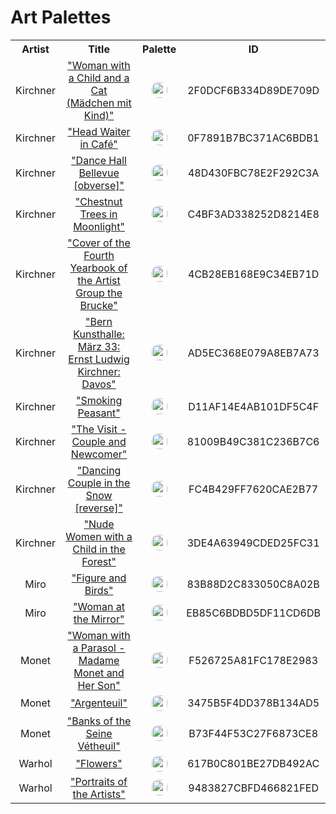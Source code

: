 
<!DOCTYPE html>
<html><body>
<h1>Art Palettes</h1>
<table style="width:100%">
<tr><th style="text-align: center; vertical-align: middle;">Artist</th><th style="text-align: center; vertical-align: middle;">Title</th><th style="text-align: center; vertical-align: middle;">Palette</th><th style="text-align: center; vertical-align: middle;">ID</th></tr><tr><td style="text-align: center; vertical-align: middle;">Kirchner</td> <td style="text-align: center; vertical-align: middle;"><a href=https://www.nga.gov/collection/art-object-page.154346.html>"Woman with a Child and a Cat (Mädchen mit Kind)"</a></td> <td style="text-align: center; vertical-align: middle;"><img style="border-radius: 10px;" src="/Users/sanchez.hmsc/Documents/GitHub/ArtSciColor/ArtSciColor/media/swatches/2F0DCF6B334D89DE709D.jpg" height="25"></td> <td style="text-align: center; vertical-align: middle;">2F0DCF6B334D89DE709D</td></tr><tr><td style="text-align: center; vertical-align: middle;">Kirchner</td> <td style="text-align: center; vertical-align: middle;"><a href=https://www.nga.gov/content/ngaweb/collection/art-object-page.152783.html>"Head Waiter in Café"</a></td> <td style="text-align: center; vertical-align: middle;"><img style="border-radius: 10px;" src="/Users/sanchez.hmsc/Documents/GitHub/ArtSciColor/ArtSciColor/media/swatches/0F7891B7BC371AC6BDB1.jpg" height="25"></td> <td style="text-align: center; vertical-align: middle;">0F7891B7BC371AC6BDB1</td></tr><tr><td style="text-align: center; vertical-align: middle;">Kirchner</td> <td style="text-align: center; vertical-align: middle;"><a href= https://www.nga.gov/content/ngaweb/collection/art-object-page.71238.html>"Dance Hall Bellevue [obverse]"</a></td> <td style="text-align: center; vertical-align: middle;"><img style="border-radius: 10px;" src="/Users/sanchez.hmsc/Documents/GitHub/ArtSciColor/ArtSciColor/media/swatches/48D430FBC78E2F292C3A.jpg" height="25"></td> <td style="text-align: center; vertical-align: middle;">48D430FBC78E2F292C3A</td></tr><tr><td style="text-align: center; vertical-align: middle;">Kirchner</td> <td style="text-align: center; vertical-align: middle;"><a href=https://www.nga.gov/content/ngaweb/collection/art-object-page.152784.html>"Chestnut Trees in Moonlight"</a></td> <td style="text-align: center; vertical-align: middle;"><img style="border-radius: 10px;" src="/Users/sanchez.hmsc/Documents/GitHub/ArtSciColor/ArtSciColor/media/swatches/C4BF3AD338252D8214E8.jpg" height="25"></td> <td style="text-align: center; vertical-align: middle;">C4BF3AD338252D8214E8</td></tr><tr><td style="text-align: center; vertical-align: middle;">Kirchner</td> <td style="text-align: center; vertical-align: middle;"><a href= https://www.nga.gov/content/ngaweb/collection/art-object-page.8104.html>"Cover of the Fourth Yearbook of the Artist Group the Brucke"</a></td> <td style="text-align: center; vertical-align: middle;"><img style="border-radius: 10px;" src="/Users/sanchez.hmsc/Documents/GitHub/ArtSciColor/ArtSciColor/media/swatches/4CB28EB168E9C34EB71D.jpg" height="25"></td> <td style="text-align: center; vertical-align: middle;">4CB28EB168E9C34EB71D</td></tr><tr><td style="text-align: center; vertical-align: middle;">Kirchner</td> <td style="text-align: center; vertical-align: middle;"><a href=https://www.nga.gov/collection/art-object-page.152789.html>"Bern Kunsthalle: März 33: Ernst Ludwig Kirchner: Davos"</a></td> <td style="text-align: center; vertical-align: middle;"><img style="border-radius: 10px;" src="/Users/sanchez.hmsc/Documents/GitHub/ArtSciColor/ArtSciColor/media/swatches/AD5EC368E079A8EB7A73.jpg" height="25"></td> <td style="text-align: center; vertical-align: middle;">AD5EC368E079A8EB7A73</td></tr><tr><td style="text-align: center; vertical-align: middle;">Kirchner</td> <td style="text-align: center; vertical-align: middle;"><a href=https://www.nga.gov/content/ngaweb/collection/art-object-page.154350.html>"Smoking Peasant"</a></td> <td style="text-align: center; vertical-align: middle;"><img style="border-radius: 10px;" src="/Users/sanchez.hmsc/Documents/GitHub/ArtSciColor/ArtSciColor/media/swatches/D11AF14E4AB101DF5C4F.jpg" height="25"></td> <td style="text-align: center; vertical-align: middle;">D11AF14E4AB101DF5C4F</td></tr><tr><td style="text-align: center; vertical-align: middle;">Kirchner</td> <td style="text-align: center; vertical-align: middle;"><a href=https://www.nga.gov/content/ngaweb/collection/art-object-page.71239.html>"The Visit - Couple and Newcomer"</a></td> <td style="text-align: center; vertical-align: middle;"><img style="border-radius: 10px;" src="/Users/sanchez.hmsc/Documents/GitHub/ArtSciColor/ArtSciColor/media/swatches/81009B49C381C236B7C6.jpg" height="25"></td> <td style="text-align: center; vertical-align: middle;">81009B49C381C236B7C6</td></tr><tr><td style="text-align: center; vertical-align: middle;">Kirchner</td> <td style="text-align: center; vertical-align: middle;"><a href=https://www.nga.gov/content/ngaweb/collection/art-object-page.163768.html>"Dancing Couple in the Snow [reverse]"</a></td> <td style="text-align: center; vertical-align: middle;"><img style="border-radius: 10px;" src="/Users/sanchez.hmsc/Documents/GitHub/ArtSciColor/ArtSciColor/media/swatches/FC4B429FF7620CAE2B77.jpg" height="25"></td> <td style="text-align: center; vertical-align: middle;">FC4B429FF7620CAE2B77</td></tr><tr><td style="text-align: center; vertical-align: middle;">Kirchner</td> <td style="text-align: center; vertical-align: middle;"><a href=https://www.nga.gov/collection/art-object-page.154352.html>"Nude Women with a Child in the Forest"</a></td> <td style="text-align: center; vertical-align: middle;"><img style="border-radius: 10px;" src="/Users/sanchez.hmsc/Documents/GitHub/ArtSciColor/ArtSciColor/media/swatches/3DE4A63949CDED25FC31.jpg" height="25"></td> <td style="text-align: center; vertical-align: middle;">3DE4A63949CDED25FC31</td></tr><tr><td style="text-align: center; vertical-align: middle;">Miro</td> <td style="text-align: center; vertical-align: middle;"><a href=https://www.nga.gov/collection/art-object-page.53059.html>"Figure and Birds"</a></td> <td style="text-align: center; vertical-align: middle;"><img style="border-radius: 10px;" src="/Users/sanchez.hmsc/Documents/GitHub/ArtSciColor/ArtSciColor/media/swatches/83B88D2C833050C8A02B.jpg" height="25"></td> <td style="text-align: center; vertical-align: middle;">83B88D2C833050C8A02B</td></tr><tr><td style="text-align: center; vertical-align: middle;">Miro</td> <td style="text-align: center; vertical-align: middle;"><a href=https://www.nga.gov/collection/art-object-page.136243.html>"Woman at the Mirror"</a></td> <td style="text-align: center; vertical-align: middle;"><img style="border-radius: 10px;" src="/Users/sanchez.hmsc/Documents/GitHub/ArtSciColor/ArtSciColor/media/swatches/EB85C6BDBD5DF11CD6DB.jpg" height="25"></td> <td style="text-align: center; vertical-align: middle;">EB85C6BDBD5DF11CD6DB</td></tr><tr><td style="text-align: center; vertical-align: middle;">Monet</td> <td style="text-align: center; vertical-align: middle;"><a href=https://www.nga.gov/collection/art-object-page.61379.html>"Woman with a Parasol - Madame Monet and Her Son"</a></td> <td style="text-align: center; vertical-align: middle;"><img style="border-radius: 10px;" src="/Users/sanchez.hmsc/Documents/GitHub/ArtSciColor/ArtSciColor/media/swatches/F526725A81FC178E2983.jpg" height="25"></td> <td style="text-align: center; vertical-align: middle;">F526725A81FC178E2983</td></tr><tr><td style="text-align: center; vertical-align: middle;">Monet</td> <td style="text-align: center; vertical-align: middle;"><a href=https://www.nga.gov/collection/art-object-page.52186.html>"Argenteuil"</a></td> <td style="text-align: center; vertical-align: middle;"><img style="border-radius: 10px;" src="/Users/sanchez.hmsc/Documents/GitHub/ArtSciColor/ArtSciColor/media/swatches/3475B5F4DD378B134AD5.jpg" height="25"></td> <td style="text-align: center; vertical-align: middle;">3475B5F4DD378B134AD5</td></tr><tr><td style="text-align: center; vertical-align: middle;">Monet</td> <td style="text-align: center; vertical-align: middle;"><a href=https://www.nga.gov/collection/art-object-page.46652.html>"Banks of the Seine Vétheuil"</a></td> <td style="text-align: center; vertical-align: middle;"><img style="border-radius: 10px;" src="/Users/sanchez.hmsc/Documents/GitHub/ArtSciColor/ArtSciColor/media/swatches/B73F44F53C27F6873CE8.jpg" height="25"></td> <td style="text-align: center; vertical-align: middle;">B73F44F53C27F6873CE8</td></tr><tr><td style="text-align: center; vertical-align: middle;">Warhol</td> <td style="text-align: center; vertical-align: middle;"><a href=https://www.nga.gov/collection/art-object-page.144934.html>"Flowers"</a></td> <td style="text-align: center; vertical-align: middle;"><img style="border-radius: 10px;" src="/Users/sanchez.hmsc/Documents/GitHub/ArtSciColor/ArtSciColor/media/swatches/617B0C801BE27DB492AC.jpg" height="25"></td> <td style="text-align: center; vertical-align: middle;">617B0C801BE27DB492AC</td></tr><tr><td style="text-align: center; vertical-align: middle;">Warhol</td> <td style="text-align: center; vertical-align: middle;"><a href=https://www.nga.gov/collection/art-object-page.136329.html>"Portraits of the Artists"</a></td> <td style="text-align: center; vertical-align: middle;"><img style="border-radius: 10px;" src="/Users/sanchez.hmsc/Documents/GitHub/ArtSciColor/ArtSciColor/media/swatches/9483827CBFD466821FED.jpg" height="25"></td> <td style="text-align: center; vertical-align: middle;">9483827CBFD466821FED</td></tr>
</table>
</body></html>
